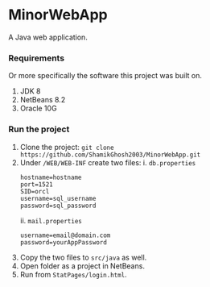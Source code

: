 # MinorWebApp
A Java web application.

### Requirements
Or more specifically the software this project was built on.
1. JDK 8
2. NetBeans 8.2
3. Oracle 10G

### Run the project
1. Clone the project: `git clone https://github.com/ShamikGhosh2003/MinorWebApp.git`
2. Under `/WEB/WEB-INF` create two files:
    i. `db.properties`
    ```
    hostname=hostname
    port=1521
    SID=orcl
    username=sql_username
    password=sql_password
    ```
    ii. `mail.properties`
    ```
    username=email@domain.com
    password=yourAppPassword
    ```
3. Copy the two files to `src/java` as well.
4. Open folder as a project in NetBeans.
5. Run from `StatPages/login.html`.